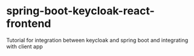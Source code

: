 # spring-boot-keycloak-react-frontend
Tutorial for integration between keycloak and spring boot and integrating with client app
